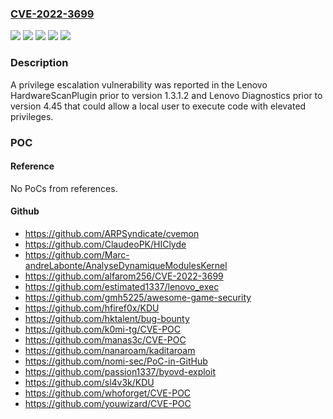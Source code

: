 ### [CVE-2022-3699](https://cve.mitre.org/cgi-bin/cvename.cgi?name=CVE-2022-3699)
![](https://img.shields.io/static/v1?label=Product&message=Diagnostics&color=blue)
![](https://img.shields.io/static/v1?label=Product&message=HardwareScanPlugin%20&color=blue)
![](https://img.shields.io/static/v1?label=Version&message=%20%3C%201.3.1.2%20&color=brighgreen)
![](https://img.shields.io/static/v1?label=Version&message=%20%3C%204.45%20&color=brighgreen)
![](https://img.shields.io/static/v1?label=Vulnerability&message=CWE-787%20Out-of-bounds%20Write&color=brighgreen)

### Description

A privilege escalation vulnerability was reported in the Lenovo HardwareScanPlugin prior to version 1.3.1.2 and Lenovo Diagnostics prior to version 4.45 that could allow a local user to execute code with elevated privileges.

### POC

#### Reference
No PoCs from references.

#### Github
- https://github.com/ARPSyndicate/cvemon
- https://github.com/ClaudeoPK/HIClyde
- https://github.com/Marc-andreLabonte/AnalyseDynamiqueModulesKernel
- https://github.com/alfarom256/CVE-2022-3699
- https://github.com/estimated1337/lenovo_exec
- https://github.com/gmh5225/awesome-game-security
- https://github.com/hfiref0x/KDU
- https://github.com/hktalent/bug-bounty
- https://github.com/k0mi-tg/CVE-POC
- https://github.com/manas3c/CVE-POC
- https://github.com/nanaroam/kaditaroam
- https://github.com/nomi-sec/PoC-in-GitHub
- https://github.com/passion1337/byovd-exploit
- https://github.com/sl4v3k/KDU
- https://github.com/whoforget/CVE-POC
- https://github.com/youwizard/CVE-POC


